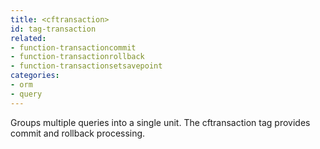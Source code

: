 ```yaml
---
title: <cftransaction>
id: tag-transaction
related:
- function-transactioncommit
- function-transactionrollback
- function-transactionsetsavepoint
categories:
- orm
- query
---
```


Groups multiple queries into a single unit. The cftransaction
tag provides commit and rollback processing.
